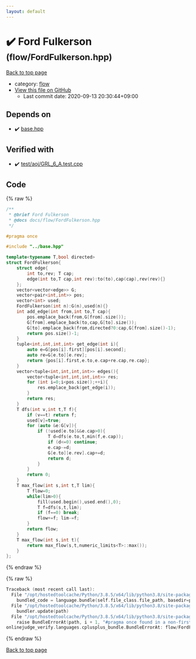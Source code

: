 ```yaml
---
layout: default
---
```


<!-- mathjax config similar to math.stackexchange -->
<script type="text/javascript" async
  src="https://cdnjs.cloudflare.com/ajax/libs/mathjax/2.7.5/MathJax.js?config=TeX-MML-AM_CHTML">
</script>
<script type="text/x-mathjax-config">
  MathJax.Hub.Config({
    TeX: { equationNumbers: { autoNumber: "AMS" }},
    tex2jax: {
      inlineMath: [ ['$','$'] ],
      processEscapes: true
    },
    "HTML-CSS": { matchFontHeight: false },
    displayAlign: "left",
    displayIndent: "2em"
  });
</script>

<script type="text/javascript" src="https://cdnjs.cloudflare.com/ajax/libs/jquery/3.4.1/jquery.min.js"></script>
<script src="https://cdn.jsdelivr.net/npm/jquery-balloon-js@1.1.2/jquery.balloon.min.js" integrity="sha256-ZEYs9VrgAeNuPvs15E39OsyOJaIkXEEt10fzxJ20+2I=" crossorigin="anonymous"></script>
<script type="text/javascript" src="../../assets/js/copy-button.js"></script>
<link rel="stylesheet" href="../../assets/css/copy-button.css" />


# :heavy_check_mark: Ford Fulkerson <small>(flow/FordFulkerson.hpp)</small>

<a href="../../index.html">Back to top page</a>

* category: <a href="../../index.html#cff5497121104c2b8e0cb41ed2083a9b">flow</a>
* <a href="{{ site.github.repository_url }}/blob/master/flow/FordFulkerson.hpp">View this file on GitHub</a>
    - Last commit date: 2020-09-13 20:30:44+09:00




## Depends on

* :heavy_check_mark: <a href="../base.hpp.html">base.hpp</a>


## Verified with

* :heavy_check_mark: <a href="../../verify/test/aoj/GRL_6_A.test.cpp.html">test/aoj/GRL_6_A.test.cpp</a>


## Code

<a id="unbundled"></a>
{% raw %}
```cpp
/**
 * @brief Ford Fulkerson
 * @docs docs/flow/FordFulkerson.hpp
 */

#pragma once

#include "../base.hpp"

template<typename T,bool directed>
struct FordFulkerson{
    struct edge{
        int to,rev; T cap;
        edge(int to,T cap,int rev):to(to),cap(cap),rev(rev){}
    };
    vector<vector<edge>> G;
    vector<pair<int,int>> pos;
    vector<int> used;
    FordFulkerson(int n):G(n),used(n){}
    int add_edge(int from,int to,T cap){
        pos.emplace_back(from,G[from].size());
        G[from].emplace_back(to,cap,G[to].size());
        G[to].emplace_back(from,directed?0:cap,G[from].size()-1);
        return pos.size()-1;
    }
    tuple<int,int,int,int> get_edge(int i){
        auto e=G[pos[i].first][pos[i].second];
        auto re=G[e.to][e.rev];
        return {pos[i].first,e.to,e.cap+re.cap,re.cap};
    }
    vector<tuple<int,int,int,int>> edges(){
        vector<tuple<int,int,int,int>> res;
        for (int i=0;i<pos.size();++i){
            res.emplace_back(get_edge(i));
        }
        return res;
    }
    T dfs(int v,int t,T f){
        if (v==t) return f;
        used[v]=true;
        for (auto &e:G[v]){
            if (!used[e.to]&&e.cap>0){
                T d=dfs(e.to,t,min(f,e.cap));
                if (d<=0) continue;
                e.cap-=d;
                G[e.to][e.rev].cap+=d;
                return d;
            }
        }
        return 0;
    }
    T max_flow(int s,int t,T lim){
        T flow=0;
        while(lim>0){
            fill(used.begin(),used.end(),0);
            T f=dfs(s,t,lim);
            if (f==0) break;
            flow+=f; lim-=f;
        }
        return flow;
    }
    T max_flow(int s,int t){
        return max_flow(s,t,numeric_limits<T>::max());
    }
};
```
{% endraw %}

<a id="bundled"></a>
{% raw %}
```cpp
Traceback (most recent call last):
  File "/opt/hostedtoolcache/Python/3.8.5/x64/lib/python3.8/site-packages/onlinejudge_verify/docs.py", line 349, in write_contents
    bundled_code = language.bundle(self.file_class.file_path, basedir=pathlib.Path.cwd())
  File "/opt/hostedtoolcache/Python/3.8.5/x64/lib/python3.8/site-packages/onlinejudge_verify/languages/cplusplus.py", line 185, in bundle
    bundler.update(path)
  File "/opt/hostedtoolcache/Python/3.8.5/x64/lib/python3.8/site-packages/onlinejudge_verify/languages/cplusplus_bundle.py", line 310, in update
    raise BundleErrorAt(path, i + 1, "#pragma once found in a non-first line")
onlinejudge_verify.languages.cplusplus_bundle.BundleErrorAt: flow/FordFulkerson.hpp: line 6: #pragma once found in a non-first line

```
{% endraw %}

<a href="../../index.html">Back to top page</a>

